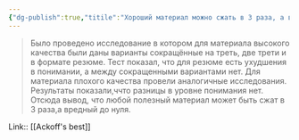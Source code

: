 ```yaml
---
{"dg-publish":true,"titile":"Хороший материал можно сжать в 3 раза, а вредный до нуля.","tags":["quotes"],"date":"2023-02-01T12:12:43+04:00","modified_at":"2023-02-11T13:29:59+04:00","permalink":"/quotes/202302011212/","dgPassFrontmatter":true}
---
```



> Было проведено исследование в котором для материала высокого качества были даны варианты сокращённые на треть, две трети и в формате резюме. Тест показал, что для резюме есть ухудшения в понимании, а между сокращенными вариантами нет. Для материала плохого качества провели аналогичные исследования. Результаты показали,ччто разницы в уровне понимания нет. Отсюда вывод, что любой полезный материал может быть сжат в 3 раза,а вредный до нуля.

Link:: [[Ackoff's best]]
